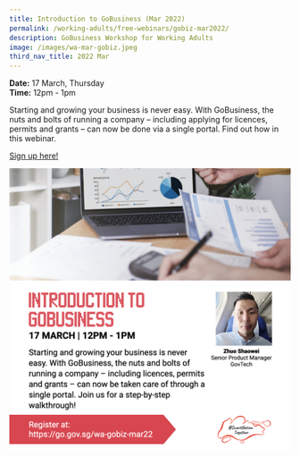```yaml
---
title: Introduction to GoBusiness (Mar 2022)
permalink: /working-adults/free-webinars/gobiz-mar2022/
description: GoBusiness Workshop for Working Adults
image: /images/wa-mar-gobiz.jpeg
third_nav_title: 2022 Mar
---
```

**Date:** 17 March, Thursday
<br> **Time:** 12pm - 1pm

Starting and growing your business is never easy. With GoBusiness, the nuts and bolts of running a company – including applying for licences, permits and grants – can now be done via a single portal. Find out how in this webinar.  

[Sign up here!](https://go.gov.sg/wa-gobiz-mar22)

![GoBusiness workshop for working adults](/images/wa-mar-gobiz.jpeg)